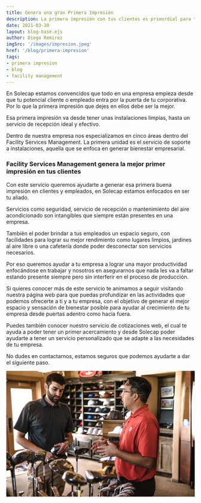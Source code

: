 ```yaml
---
title: Genera una gran Primera Impresión
description: La primera impresión con tus clientes es primordial para tu empresa.
date: 2021-03-30
layout: blog-base.ejs
author: Diego Remirez
imgSrc: '/images/impresion.jpeg'
href: '/blog/primera-impresion'
tags:
- primera impresion
- blog
- facility management
---
```

En Solecap estamos convencidos que todo en una empresa empieza desde que tu potencial cliente o empleado entra por la puerta de tu corporativa. Por lo que la primera impresión que dejes en ellos debe ser la mejor.

Esa primera impresión va desde tener unas instalaciones limpias, hasta un servicio de recepción ideal y efectivo.

Dentro de nuestra empresa nos especializamos en cinco áreas dentro del Facility Services Management. La primera unidad es el servicio de soporte a instalaciones, aquella que se enfoca en generar bienestar empresarial.

### Facility Services Management genera la mejor primer impresión en tus clientes

Con este servicio queremos ayudarte a generar esa primera buena impresión en clientes y empleados, en Solecap estamos enfocados en ser tu aliado.

Servicios como seguridad, servicio de recepción o mantenimiento del aire acondicionado son intangibles que siempre están presentes en una empresa.

También el poder brindar a tus empleados un espacio seguro, con facilidades para lograr su mejor rendimiento como lugares limpios, jardines al aire libre o una cafetería donde poder desconectar son servicios necesarios.

Por eso queremos ayudar a tu empresa a lograr una mayor productividad enfocándose en trabajar y nosotros en asegurarnos que nada les va a faltar estando presente siempre pero sin interferir en el proceso de producción.

Si quieres conocer más de este servicio te animamos a seguir visitando nuestra página web para que puedas profundizar en las actividades que podemos ofrecerte a ti y a tu empresa, con el objetivo de generar el mejor espacio y sensación de bienestar posible para ayudar al crecimiento de tu empresa desde puertas adentro como hacia fuera.

Puedes también conocer nuestro servicio de cotizaciones web, el cual te ayuda a poder tener un primer acercamiento y desde Solecap poder ayudarte a tener un servicio personalizado que se adapte a las necesidades de tu empresa.

No dudes en contactarnos, estamos seguros que podemos ayudarte a dar el siguiente paso.

![primera-impresion](/images/primera-impresion.jpeg)

